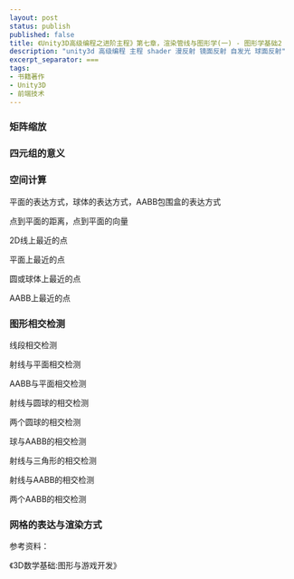 ```yaml
---
layout: post
status: publish
published: false
title: 《Unity3D高级编程之进阶主程》第七章，渲染管线与图形学(一) - 图形学基础2
description: "unity3d 高级编程 主程 shader 漫反射 镜面反射 自发光 球面反射"
excerpt_separator: ===
tags:
- 书籍著作
- Unity3D
- 前端技术
---
```


### 矩阵缩放

### 四元组的意义

### 空间计算

平面的表达方式，球体的表达方式，AABB包围盒的表达方式

点到平面的距离，点到平面的向量

2D线上最近的点

平面上最近的点

圆或球体上最近的点

AABB上最近的点

### 图形相交检测

线段相交检测

射线与平面相交检测

AABB与平面相交检测

射线与圆球的相交检测

两个圆球的相交检测

球与AABB的相交检测

射线与三角形的相交检测

射线与AABB的相交检测

两个AABB的相交检测

### 网格的表达与渲染方式



参考资料：

《3D数学基础:图形与游戏开发》






